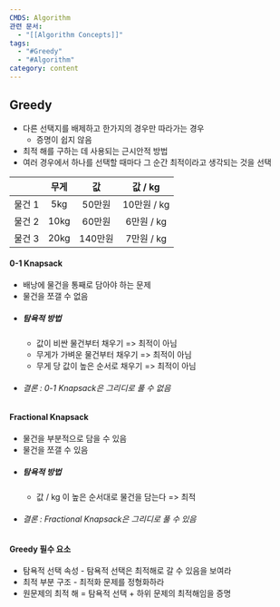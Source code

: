 ```yaml
---
CMDS: Algorithm
관련 문서:
  - "[[Algorithm Concepts]]"
tags:
  - "#Greedy"
  - "#Algorithm"
category: content
---
```


## Greedy

- 다른 선택지를 배제하고 한가지의 경우만 따라가는 경우
	- 증명이 쉽지 않음
- 최적 해를 구하는 데 사용되는 근시안적 방법
- 여러 경우에서 하나를 선택할 때마다 그 순간 최적이라고 생각되는 것을 선택

|      |  무게  |   값   |  값 / kg   |
| :--: | :--: | :---: | :-------: |
| 물건 1 | 5kg  | 50만원  | 10만원 / kg |
| 물건 2 | 10kg | 60만원  | 6만원 / kg  |
| 물건 3 | 20kg | 140만원 | 7만원 / kg  |

#### 0-1 Knapsack
- 배낭에 물건을 통째로 담아야 하는 문제
- 물건을 쪼갤 수 없음
- ##### 탐욕적 방법
	- 값이 비싼 물건부터 채우기 => 최적이 아님
	- 무게가 가벼운 물건부터 채우기 => 최적이 아님
	- 무게 당 값이 높은 순서로 채우기 => 최적이 아님
- ###### 결론 : 0-1 Knapsack은 그리디로 풀 수 없음

#### Fractional Knapsack
- 물건을 부분적으로 담을 수 있음
- 물건을 쪼갤 수 있음
- ##### 탐욕적 방법
	- 값 / kg 이 높은 순서대로 물건을 담는다 => 최적
- ###### 결론 : Fractional Knapsack은 그리디로 풀 수 있음

#### Greedy 필수 요소
- 탐욕적 선택 속성 - 탐욕적 선택은 최적해로 갈 수 있음을 보여라
- 최적 부분 구조 - 최적화 문제를 정형화하라
- 원문제의 최적 해 = 탐욕적 선택 + 하위 문제의 최적해임을 증명